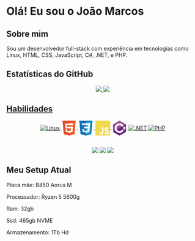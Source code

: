   # Olá! Eu sou o João Marcos

## Sobre mim

<p>Sou um desenvolvedor full-stack com experiência em tecnologias como Linux, HTML, CSS, JavaScript, C#, .NET, e PHP. </p>

## Estatísticas do GitHub

<div align="center">
  <a href="https://github.com/jjoaom">
  <img height="333em" src="https://github-readme-stats.vercel.app/api?username=jjoaom&show_icons=true&theme=algolia"/>
  <img height="333em" src="https://github-readme-stats.vercel.app/api/top-langs/?username=jjoaom&show_icons=true&theme=algolia"/>
</div>

## Habilidades

<div align="center">
  <img align="center" alt="Linux" height="40" width="40" src="https://cdn.jsdelivr.net/gh/devicons/devicon/icons/linux/linux-original.svg">
  <img align="center" alt="HTML" height="40" width="40" src="https://raw.githubusercontent.com/devicons/devicon/master/icons/html5/html5-original.svg">
  <img align="center" alt="CSS" height="40" width="40" src="https://raw.githubusercontent.com/devicons/devicon/master/icons/css3/css3-original.svg">
  <img align="center" alt="JavaScript" height="40" width="40" src="https://raw.githubusercontent.com/devicons/devicon/master/icons/javascript/javascript-plain.svg">
  <img align="center" alt="C#" height="40" width="40" src="https://raw.githubusercontent.com/devicons/devicon/master/icons/csharp/csharp-original.svg">
  <img align="center" alt=".NET" height="40" width="40" src="https://cdn.jsdelivr.net/gh/devicons/devicon/icons/dot-net/dot-net-plain-wordmark.svg">
  <img align="center" alt="PHP" height="40" width="40" src="https://cdn.jsdelivr.net/gh/devicons/devicon/icons/php/php-plain.svg">
</div>
  
  ##
  
  <div align="center"> 
  <a href="https://instagram.com/jjoaomm" target="_blank"><img src="https://img.shields.io/badge/-Instagram-%23E4405F?style=for-the-badge&logo=instagram&logoColor=white" target="_blank"></a>
  <a href = "mailto:joaomarcos.aquino@hotmail.com"><img src="https://img.shields.io/badge/Microsoft_Outlook-0078D4?style=for-the-badge&logo=microsoft-outlook&logoColor=white" target="_blank"></a>
  <a href="https://www.linkedin.com/in/jjoaom/" target="_blank"><img src="https://img.shields.io/badge/-LinkedIn-%230077B5?style=for-the-badge&logo=linkedin&logoColor=white" target="_blank"></a> 
  </div>
  
  
  ## Meu Setup Atual
  
  <p>Placa mãe: B450 Aorus M</p>
  <p>Processador: Ryzen 5 5600g</p>
  <p>Ram: 32gb</p>
  <p>Ssd: 465gb NVME</p>
  <p>Armazenamento: 1Tb Hd</p>
  
